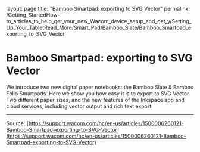 layout: page
title: "Bamboo Smartpad: exporting to SVG Vector"
permalink: /Getting_StartedHow-to_articles_to_help_get_your_new_Wacom_device_setup_and_get_y/Setting_Up_Your_TabletRead_More/Smart_Pad/Bamboo_Slate/Bamboo_Smartpad_exporting_to_SVG_Vector

# Bamboo Smartpad: exporting to SVG Vector

We introduce two new digital paper notebooks: the Bamboo Slate & Bamboo Folio Smartpads. Here we show you how easy it is to export to SVG Vector. Two different paper sizes, and the new features of the Inkspace app and cloud services, including vector output and rich text export.

---
Source: [https://support.wacom.com/hc/en-us/articles/1500006260121-Bamboo-Smartpad-exporting-to-SVG-Vector](https://support.wacom.com/hc/en-us/articles/1500006260121-Bamboo-Smartpad-exporting-to-SVG-Vector)
